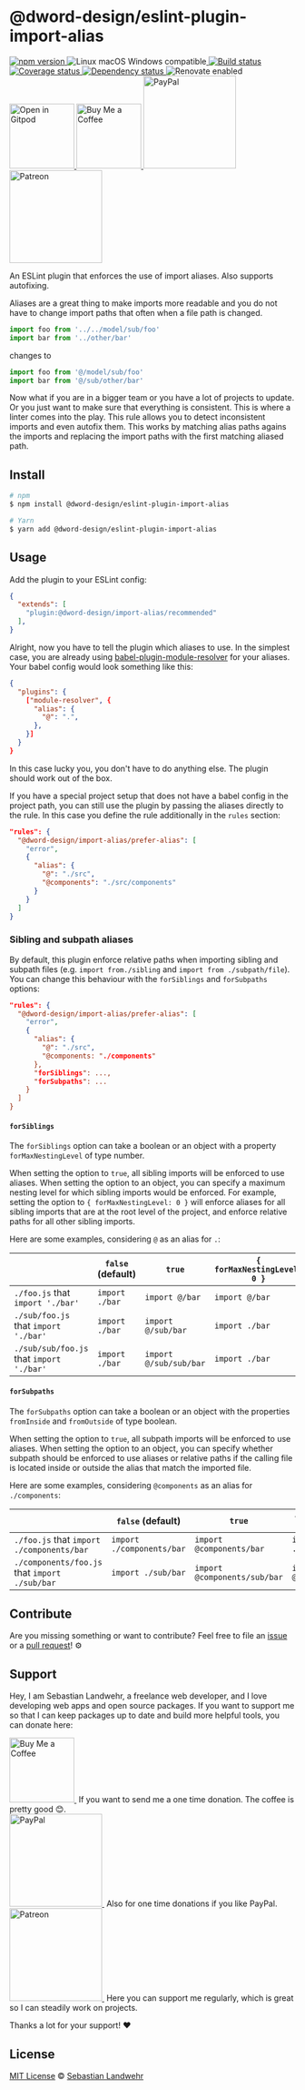 <!-- TITLE/ -->
# @dword-design/eslint-plugin-import-alias
<!-- /TITLE -->

<!-- BADGES/ -->
  <p>
    <a href="https://npmjs.org/package/@dword-design/eslint-plugin-import-alias">
      <img
        src="https://img.shields.io/npm/v/@dword-design/eslint-plugin-import-alias.svg"
        alt="npm version"
      >
    </a><img src="https://img.shields.io/badge/os-linux%20%7C%C2%A0macos%20%7C%C2%A0windows-blue" alt="Linux macOS Windows compatible"><a href="https://github.com/dword-design/eslint-plugin-import-alias/actions">
      <img
        src="https://github.com/dword-design/eslint-plugin-import-alias/workflows/build/badge.svg"
        alt="Build status"
      >
    </a><a href="https://codecov.io/gh/dword-design/eslint-plugin-import-alias">
      <img
        src="https://codecov.io/gh/dword-design/eslint-plugin-import-alias/branch/master/graph/badge.svg"
        alt="Coverage status"
      >
    </a><a href="https://david-dm.org/dword-design/eslint-plugin-import-alias">
      <img src="https://img.shields.io/david/dword-design/eslint-plugin-import-alias" alt="Dependency status">
    </a><img src="https://img.shields.io/badge/renovate-enabled-brightgreen" alt="Renovate enabled"><br/><a href="https://gitpod.io/#https://github.com/dword-design/eslint-plugin-import-alias">
      <img
        src="https://gitpod.io/button/open-in-gitpod.svg"
        alt="Open in Gitpod"
        width="114"
      >
    </a><a href="https://www.buymeacoffee.com/dword">
      <img
        src="https://www.buymeacoffee.com/assets/img/guidelines/download-assets-sm-2.svg"
        alt="Buy Me a Coffee"
        width="114"
      >
    </a><a href="https://paypal.me/SebastianLandwehr">
      <img
        src="https://sebastianlandwehr.com/images/paypal.svg"
        alt="PayPal"
        width="163"
      >
    </a><a href="https://www.patreon.com/dworddesign">
      <img
        src="https://sebastianlandwehr.com/images/patreon.svg"
        alt="Patreon"
        width="163"
      >
    </a>
</p>
<!-- /BADGES -->

<!-- DESCRIPTION/ -->
An ESLint plugin that enforces the use of import aliases. Also supports autofixing.
<!-- /DESCRIPTION -->

Aliases are a great thing to make imports more readable and you do not have to change import paths that often when a file path is changed.

```js
import foo from '../../model/sub/foo'
import bar from '../other/bar'
```

changes to

```js
import foo from '@/model/sub/foo'
import bar from '@/sub/other/bar'
```

Now what if you are in a bigger team or you have a lot of projects to update. Or you just want to make sure that everything is consistent. This is where a linter comes into the play. This rule allows you to detect inconsistent imports and even autofix them. This works by matching alias paths agains the imports and replacing the import paths with the first matching aliased path.

<!-- INSTALL/ -->
## Install

```bash
# npm
$ npm install @dword-design/eslint-plugin-import-alias

# Yarn
$ yarn add @dword-design/eslint-plugin-import-alias
```
<!-- /INSTALL -->

## Usage

Add the plugin to your ESLint config:

```json
{
  "extends": [
    "plugin:@dword-design/import-alias/recommended"
  ],
}
```

Alright, now you have to tell the plugin which aliases to use. In the simplest case, you are already using [babel-plugin-module-resolver](https://www.npmjs.com/package/babel-plugin-module-resolver) for your aliases. Your babel config would look something like this:

```json
{
  "plugins": {
    ["module-resolver", {
      "alias": {
        "@": ".",
      },
    }]
  }
}
```

In this case lucky you, you don't have to do anything else. The plugin should work out of the box.

If you have a special project setup that does not have a babel config in the project path, you can still use the plugin by passing the aliases directly to the rule. In this case you define the rule additionally in the `rules` section:

```json
"rules": {
  "@dword-design/import-alias/prefer-alias": [
    "error",
    {
      "alias": {
        "@": "./src",
        "@components": "./src/components"
      }
    }
  ]
}
```

### Sibling and subpath aliases

By default, this plugin enforce relative paths when importing sibling and subpath files (e.g. `import from./sibling` and `import from ./subpath/file`).
You can change this behaviour with the `forSiblings` and `forSubpaths` options:

```json
"rules": {
  "@dword-design/import-alias/prefer-alias": [
    "error",
    {
      "alias": {
        "@": "./src",
        "@components: "./components"
      },
      "forSiblings": ...,
      "forSubpaths": ...
    }
  ]
}
```

#### `forSiblings`

The `forSiblings` option can take a boolean or an object with a property `forMaxNestingLevel` of type number.

When setting the option to `true`, all sibling imports will be enforced to use aliases.
When setting the option to an object, you can specify a maximum nesting level for which sibling imports would be enforced.
For example, setting the option to `{ forMaxNestingLevel: 0 }` will enforce aliases for all sibling imports that are at the root level of the project, and enforce relative paths for all other sibling imports.

Here are some examples, considering `@` as an alias for `.`:

|                                          | `false` (default) | `true`                 | `{ forMaxNestingLevel: 0 }` | `{ forMaxNestingLevel: 1 }` |
|------------------------------------------|-------------------|------------------------|-----------------------------|-----------------------------|
| `./foo.js` that `import './bar'`         | `import ./bar`    | `import @/bar`         | `import @/bar`              | `import @/bar`              |
| `./sub/foo.js` that `import './bar'`     | `import ./bar`    | `import @/sub/bar`     | `import ./bar`              | `import @/sub/bar`          |
| `./sub/sub/foo.js` that `import './bar'` | `import ./bar`    | `import @/sub/sub/bar` | `import ./bar`              | `import ./bar`              |

#### `forSubpaths`

The `forSubpaths` option can take a boolean or an object with the properties `fromInside` and `fromOutside` of type boolean.

When setting the option to `true`, all subpath imports will be enforced to use aliases.
When setting the option to an object, you can specify whether subpath should be enforced to use aliases or relative paths if the calling file is located inside or outside the alias that match the imported file.

Here are some examples, considering `@components` as an alias for `./components`:

|                                               | `false` (default)         | `true`                       | `{ fromInside: true }`       | `{ fromOutside: true }`  |
|-----------------------------------------------|---------------------------|------------------------------|------------------------------|--------------------------|
| `./foo.js` that `import ./components/bar`     | `import ./components/bar` | `import @components/bar`     | `import ./components/bar`    | `import @components/bar` |
| `./components/foo.js` that `import ./sub/bar` | `import ./sub/bar`        | `import @components/sub/bar` | `import @components/sub/bar` | `import ./sub/bar`       |

<!-- LICENSE/ -->
## Contribute

Are you missing something or want to contribute? Feel free to file an [issue](https://github.com/dword-design/eslint-plugin-import-alias/issues) or a [pull request](https://github.com/dword-design/eslint-plugin-import-alias/pulls)! ⚙️

## Support

Hey, I am Sebastian Landwehr, a freelance web developer, and I love developing web apps and open source packages. If you want to support me so that I can keep packages up to date and build more helpful tools, you can donate here:

<p>
  <a href="https://www.buymeacoffee.com/dword">
    <img
      src="https://www.buymeacoffee.com/assets/img/guidelines/download-assets-sm-2.svg"
      alt="Buy Me a Coffee"
      width="114"
    >
  </a>&nbsp;If you want to send me a one time donation. The coffee is pretty good 😊.<br/>
  <a href="https://paypal.me/SebastianLandwehr">
    <img
      src="https://sebastianlandwehr.com/images/paypal.svg"
      alt="PayPal"
      width="163"
    >
  </a>&nbsp;Also for one time donations if you like PayPal.<br/>
  <a href="https://www.patreon.com/dworddesign">
    <img
      src="https://sebastianlandwehr.com/images/patreon.svg"
      alt="Patreon"
      width="163"
    >
  </a>&nbsp;Here you can support me regularly, which is great so I can steadily work on projects.
</p>

Thanks a lot for your support! ❤️

## License

[MIT License](https://opensource.org/license/mit/) © [Sebastian Landwehr](https://sebastianlandwehr.com)
<!-- /LICENSE -->
